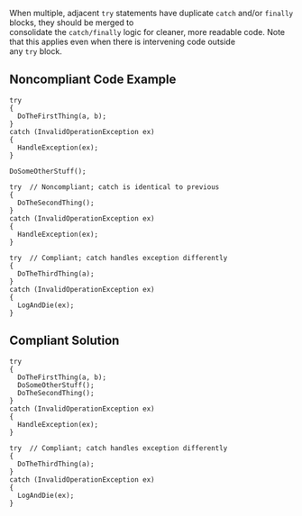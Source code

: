 
When multiple, adjacent `try` statements have duplicate `catch` and/or `finally` blocks, they should be merged to<br>consolidate the `catch/finally` logic for cleaner, more readable code. Note that this applies even when there is intervening code outside<br>any `try` block.

## Noncompliant Code Example


    try
    {
      DoTheFirstThing(a, b);
    }
    catch (InvalidOperationException ex)
    {
      HandleException(ex);
    }
    
    DoSomeOtherStuff();
    
    try  // Noncompliant; catch is identical to previous
    {
      DoTheSecondThing();
    }
    catch (InvalidOperationException ex)
    {
      HandleException(ex);
    }
    
    try  // Compliant; catch handles exception differently
    {
      DoTheThirdThing(a);
    }
    catch (InvalidOperationException ex)
    {
      LogAndDie(ex);
    }


## Compliant Solution


    try
    {
      DoTheFirstThing(a, b);
      DoSomeOtherStuff();
      DoTheSecondThing();
    }
    catch (InvalidOperationException ex)
    {
      HandleException(ex);
    }
    
    try  // Compliant; catch handles exception differently
    {
      DoTheThirdThing(a);
    }
    catch (InvalidOperationException ex)
    {
      LogAndDie(ex);
    }


